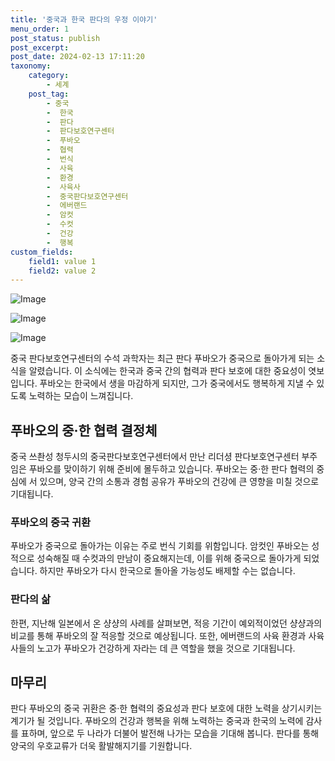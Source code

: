 ```yaml
---
title: '중국과 한국 판다의 우정 이야기'
menu_order: 1
post_status: publish
post_excerpt: 
post_date: 2024-02-13 17:11:20
taxonomy:
    category:
        - 세계
    post_tag:
        - 중국
        -  한국
        -  판다
        -  판다보호연구센터
        -  푸바오
        -  협력
        -  번식
        -  사육
        -  환경
        -  사육사
        -  중국판다보호연구센터
        -  에버랜드
        -  암컷
        -  수컷
        -  건강
        -  행복
custom_fields:
    field1: value 1
    field2: value 2
---
```


![Image](https://imgnews.pstatic.net/image/028/2024/02/13/0002676612_001_20240213162701067.jpg?type=w647)

![Image](https://imgnews.pstatic.net/image/028/2024/02/13/0002676612_002_20240213162701093.jpg?type=w647)

![Image](https://imgnews.pstatic.net/image/028/2024/02/13/0002676612_003_20240213162701119.jpg?type=w647)

중국 판다보호연구센터의 수석 과학자는 최근 판다 푸바오가 중국으로 돌아가게 되는 소식을 알렸습니다. 이 소식에는 한국과 중국 간의 협력과 판다 보호에 대한 중요성이 엿보입니다. 푸바오는 한국에서 생을 마감하게 되지만, 그가 중국에서도 행복하게 지낼 수 있도록 노력하는 모습이 느껴집니다.
## 푸바오의 중·한 협력 결정체
중국 쓰촨성 청두시의 중국판다보호연구센터에서 만난 리더셩 판다보호연구센터 부주임은 푸바오를 맞이하기 위해 준비에 몰두하고 있습니다. 푸바오는 중·한 판다 협력의 중심에 서 있으며, 양국 간의 소통과 경험 공유가 푸바오의 건강에 큰 영향을 미칠 것으로 기대됩니다.
### 푸바오의 중국 귀환
푸바오가 중국으로 돌아가는 이유는 주로 번식 기회를 위함입니다. 암컷인 푸바오는 성적으로 성숙해질 때 수컷과의 만남이 중요해지는데, 이를 위해 중국으로 돌아가게 되었습니다. 하지만 푸바오가 다시 한국으로 돌아올 가능성도 배제할 수는 없습니다.
### 판다의 삶
한편, 지난해 일본에서 온 샹샹의 사례를 살펴보면, 적응 기간이 예외적이었던 샹샹과의 비교를 통해 푸바오의 잘 적응할 것으로 예상됩니다. 또한, 에버랜드의 사육 환경과 사육사들의 노고가 푸바오가 건강하게 자라는 데 큰 역할을 했을 것으로 기대됩니다.
## 마무리
판다 푸바오의 중국 귀환은 중·한 협력의 중요성과 판다 보호에 대한 노력을 상기시키는 계기가 될 것입니다. 푸바오의 건강과 행복을 위해 노력하는 중국과 한국의 노력에 감사를 표하며, 앞으로 두 나라가 더불어 발전해 나가는 모습을 기대해 봅니다. 판다를 통해 양국의 우호교류가 더욱 활발해지기를 기원합니다.
